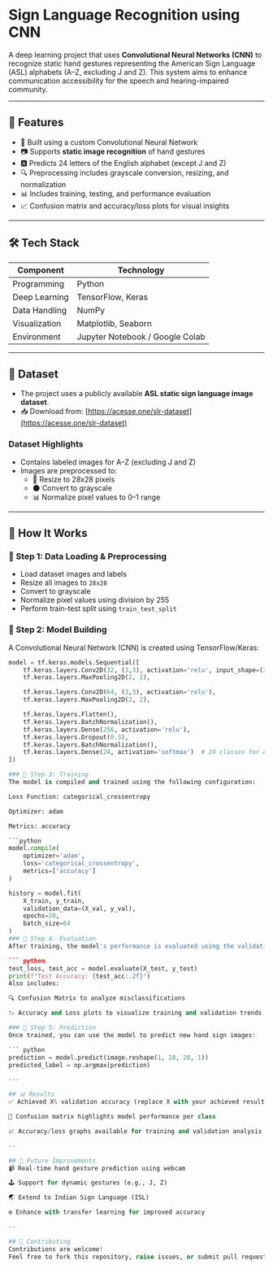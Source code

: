 # Sign Language Recognition using CNN

A deep learning project that uses **Convolutional Neural Networks (CNN)** to recognize static hand gestures representing the American Sign Language (ASL) alphabets (A–Z, excluding J and Z). This system aims to enhance communication accessibility for the speech and hearing-impaired community.

---

## 📌 Features

- 🧠 Built using a custom Convolutional Neural Network
- 📷 Supports **static image recognition** of hand gestures
- 🅰️ Predicts 24 letters of the English alphabet (except J and Z)
- 🔍 Preprocessing includes grayscale conversion, resizing, and normalization
- 📊 Includes training, testing, and performance evaluation
- 📈 Confusion matrix and accuracy/loss plots for visual insights

---

## 🛠️ Tech Stack

| Component        | Technology            |
|------------------|------------------------|
| Programming      | Python                |
| Deep Learning    | TensorFlow, Keras     |
| Data Handling    | NumPy                 |
| Visualization    | Matplotlib, Seaborn   |
| Environment      | Jupyter Notebook / Google Colab |

---

## 📁 Dataset

- The project uses a publicly available **ASL static sign language image dataset**.  
- 📥 Download from: [https://acesse.one/slr-dataset](https://acesse.one/slr-dataset)

### Dataset Highlights
- Contains labeled images for A–Z (excluding J and Z)
- Images are preprocessed to:
  - 📏 Resize to 28x28 pixels
  - 🌑 Convert to grayscale
  - 📊 Normalize pixel values to 0–1 range

---

## 🚀 How It Works

### 🔹 Step 1: Data Loading & Preprocessing
- Load dataset images and labels
- Resize all images to `28x28`
- Convert to grayscale
- Normalize pixel values using division by 255
- Perform train-test split using `train_test_split`

### 🔹 Step 2: Model Building
A Convolutional Neural Network (CNN) is created using TensorFlow/Keras:

```python
model = tf.keras.models.Sequential([
    tf.keras.layers.Conv2D(32, (3,3), activation='relu', input_shape=(28, 28, 1)),
    tf.keras.layers.MaxPooling2D(2, 2),

    tf.keras.layers.Conv2D(64, (3,3), activation='relu'),
    tf.keras.layers.MaxPooling2D(2, 2),

    tf.keras.layers.Flatten(),
    tf.keras.layers.BatchNormalization(),
    tf.keras.layers.Dense(256, activation='relu'),
    tf.keras.layers.Dropout(0.3),
    tf.keras.layers.BatchNormalization(),
    tf.keras.layers.Dense(24, activation='softmax')  # 24 classes for A–Z (excluding J, Z)
])

### 🔹 Step 3: Training
The model is compiled and trained using the following configuration:

Loss Function: categorical_crossentropy

Optimizer: adam

Metrics: accuracy

```python
model.compile(
    optimizer='adam',
    loss='categorical_crossentropy',
    metrics=['accuracy']
)

history = model.fit(
    X_train, y_train,
    validation_data=(X_val, y_val),
    epochs=20,
    batch_size=64
)
### 🔹 Step 4: Evaluation
After training, the model's performance is evaluated using the validation/test set.

``` python
test_loss, test_acc = model.evaluate(X_test, y_test)
print(f"Test Accuracy: {test_acc:.2f}")
Also includes:

🔍 Confusion Matrix to analyze misclassifications

📉 Accuracy and Loss plots to visualize training and validation trends

### 🔹 Step 5: Prediction
Once trained, you can use the model to predict new hand sign images:

``` python
prediction = model.predict(image.reshape(1, 28, 28, 1))
predicted_label = np.argmax(prediction)

---

## 📊 Results
✅ Achieved X% validation accuracy (replace X with your achieved result)

🧾 Confusion matrix highlights model performance per class

📈 Accuracy/loss graphs available for training and validation analysis

--

## 📌 Future Improvements
📹 Real-time hand gesture prediction using webcam

🕹️ Support for dynamic gestures (e.g., J, Z)

🌏 Extend to Indian Sign Language (ISL)

⚙️ Enhance with transfer learning for improved accuracy

--

## 🤝 Contributing
Contributions are welcome!
Feel free to fork this repository, raise issues, or submit pull requests to improve the project.
